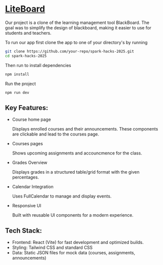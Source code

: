 
# [LiteBoard](https://spark-hacks-2025.vercel.app/)

Our project is a clone of the learning management tool BlackBoard. The goal was to simplify the design of blackboard, making it easier to use for students and teachers.

To run our app first clone the app to one of your directory's by running

```bash
git clone https://github.com/your-repo/spark-hacks-2025.git
cd spark-hacks-2025
```

Then run to install dependencies

```bash
npm install
```

Run the project

```bash
npm run dev
```

## Key Features:
- Course home page

  Displays enrolled courses and their announcements. These components are clickable and lead to the courses page.
- Courses pages

  Shows upcoming assignments and accouncmence for the class.
  
- Grades Overview
  
  Displays grades in a structured table/grid format with the given percentages.
  
- Calendar Integration

  Uses FullCalendar to manage and display events.

- Responsive UI

  Built with reusable UI components for a modern experience.

## Tech Stack:
- Frontend: React (Vite) for fast development and optimized builds.
- Styling: Tailwind CSS and standard CSS
- Data: Static JSON files for mock data (courses, assignments, announcements)

